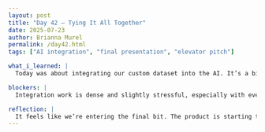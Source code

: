 ```yaml
---
layout: post
title: "Day 42 – Tying It All Together"
date: 2025-07-23
author: Brianna Murel
permalink: /day42.html
tags: ["AI integration", "final presentation", "elevator pitch"]

what_i_learned: |
  Today was about integrating our custom dataset into the AI. It’s a bit overwhelming, but seeing it all come together is nice. Most of the core features are now complete, at least for Phase 1 and what we plan to present for the final presentation. We also made more progress in regard to our elevator pitch. We tried to figure out how to convey the purpose of the project clearly and confidently. 

blockers: |
  Integration work is dense and slightly stressful, especially with everything needing to wrap up so soon.

reflection: |
  It feels like we’re entering the final bit. The product is starting to feel whole. We’re also preparing to meet someone our faculty mentor arranged for us to demo the site. Potentially to someone who is interested in helping us raise funding 👀. It’s exciting and nerve-wracking at the same time. I just hope we continue to hold it all together through the finish line.
---
```


